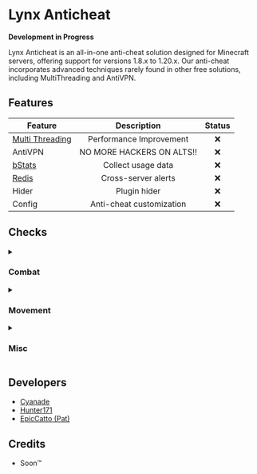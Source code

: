 
# Lynx Anticheat

**Development in Progress**

Lynx Anticheat is an all-in-one anti-cheat solution designed for Minecraft servers, offering support for versions 1.8.x to 1.20.x. Our anti-cheat incorporates advanced techniques rarely found in other free solutions, including MultiThreading and AntiVPN.

## Features
| Feature | Description | Status |
| ------------- |:-------------:| :-----:|
| [Multi Threading](https://towardsdatascience.com/multithreading-and-multiprocessing-in-10-minutes-20d9b3c6a867) | Performance Improvement | ❌ |
| AntiVPN | NO MORE HACKERS ON ALTS!! | ❌ |
| [bStats](https://bstats.org/) | Collect usage data | ❌ |
| [Redis](https://redis.io/) | Cross-server alerts | ❌ |
| Hider | Plugin hider | ❌ |
| Config | Anti-cheat customization | ❌ |

## Checks
<details> 
    <summary><h3>Combat</h3></summary>

| Check      | Description                          | Status |
|------------|--------------------------------------|:-------:|
| Killaura   | Automatically attacks entities around you | ❌ |

</details>

<details> 
    <summary><h3>Movement</h3></summary>

| Check      | Description                          | Status |
|------------|--------------------------------------|:-------:|
| Flight   | Player tries to defy gravity | ❌ |
| Speed   | Player tries to go faster than the speed limits of the universe | ❌ |
| Velocity   | Checks if the player receives velocity properly | ❌ |

</details>

<details> 
    <summary><h3>Misc</h3></summary>

| Check      | Description                          | Status |
|------------|--------------------------------------|:-------:|
| Inventory   | Detect unusual inventory activity  | ❌ |

</details>

## Developers
-  [Cyanade](https://github.com/Cyanade/)
-  [Hunter171](https://github.com/Hunter-171/)
-  [EpicCatto (Pat)](https://github.com/EpicCatto)

## Credits
- Soon™️


